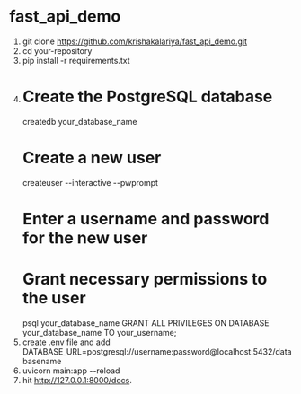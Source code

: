 # fast_api_demo
1) git clone https://github.com/krishakalariya/fast_api_demo.git
2) cd your-repository
3) pip install -r requirements.txt
4) # Create the PostgreSQL database
    createdb your_database_name
    # Create a new user
    createuser --interactive --pwprompt
    # Enter a username and password for the new user
    # Grant necessary permissions to the user
    psql your_database_name
    GRANT ALL PRIVILEGES ON DATABASE your_database_name TO your_username;
5) create .env file and add DATABASE_URL=postgresql://username:password@localhost:5432/databasename
6) uvicorn main:app --reload
7) hit http://127.0.0.1:8000/docs.
